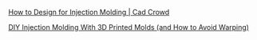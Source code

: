 [How to Design for Injection Molding | Cad Crowd](https://www-cadcrowd-com.cdn.ampproject.org/v/s/www.cadcrowd.com/blog/how-to-design-for-injection-molding/amp/?amp_js_v=a2&amp_gsa=1#referrer=https%3A%2F%2Fwww.google.com&amp_tf=From%20%251%24s&ampshare=https%3A%2F%2Fwww.cadcrowd.com%2Fblog%2Fhow-to-design-for-injection-molding%2F)

[DIY Injection Molding With 3D Printed Molds (and How to Avoid Warping)](https://www.fabbaloo.com/blog/2019/12/5/diy-injection-molding-with-3d-printed-molds-and-how-to-avoid-warping)
